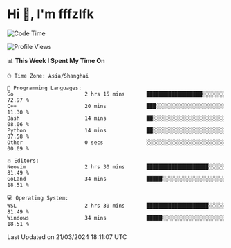 # Hi 👋, I'm fffzlfk

<!--START_SECTION:waka-->
![Code Time](http://img.shields.io/badge/Code%20Time-678%20hrs%2057%20mins-blue)

![Profile Views](http://img.shields.io/badge/Profile%20Views-1-blue)

📊 **This Week I Spent My Time On** 

```text
🕑︎ Time Zone: Asia/Shanghai

💬 Programming Languages: 
Go                       2 hrs 15 mins       ██████████████████░░░░░░░   72.97 % 
C++                      20 mins             ███░░░░░░░░░░░░░░░░░░░░░░   11.30 % 
Bash                     14 mins             ██░░░░░░░░░░░░░░░░░░░░░░░   08.06 % 
Python                   14 mins             ██░░░░░░░░░░░░░░░░░░░░░░░   07.58 % 
Other                    0 secs              ░░░░░░░░░░░░░░░░░░░░░░░░░   00.09 % 

🔥 Editors: 
Neovim                   2 hrs 30 mins       ████████████████████░░░░░   81.49 % 
GoLand                   34 mins             █████░░░░░░░░░░░░░░░░░░░░   18.51 % 

💻 Operating System: 
WSL                      2 hrs 30 mins       ████████████████████░░░░░   81.49 % 
Windows                  34 mins             █████░░░░░░░░░░░░░░░░░░░░   18.51 % 
```


 Last Updated on 21/03/2024 18:11:07 UTC
<!--END_SECTION:waka-->

